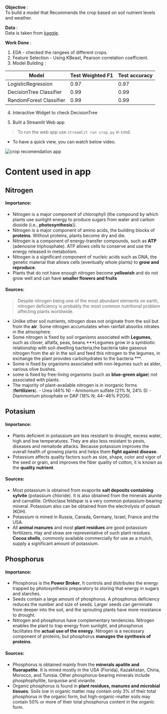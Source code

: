 **Objective** :                  
To build a model that Recommends the crop based on soil nutrient levels and weather.

**Data** :                   
Data is taken from [kaggle](https://www.kaggle.com/atharvaingle/crop-recommendation-dataset).

**Work Done** :
1. EDA - checked the rangees of different crops.
2. Feature Selection - Using KBeast, Pearson correlation coefficient.
3. Model Building :

| Model |Test Weighted F1 |Test accuracy|
|------|------|------|
|LogisticRegression  | 0.97 | 0.97 |
|DecisionTree Classifier | 0.99 | 0.99 |
|RandomForest Classifier | 0.99 |0.99 |

4. Interactive Widget to check DecisionTree

5. Built a Streamlit Web app
  > To run the web app use   ```streamlit run crop.py``` in cmd.
  - To have a quick view, you can watch below video.

![crop recomendation app](./web_app_demo.gif)



# Content used in app

## Nitrogen
#### Importance:
- Nitrogen is a major component of chlorophyll (the compound by which plants use sunlight energy to produce sugars from water and carbon dioxide (i.e., **photosynthesis**)).
- Nitrogen is a major component of amino acids, the building blocks of **proteins**. Without proteins, plants become dry and die.
- Nitrogen is a component of energy-transfer compounds, such as **ATP** (adenosine triphosphate). ATP allows cells to conserve and use the energy released in metabolism. 
- Nitrogen is a significant component of nucleic acids such as DNA, the genetic material that allows cells (eventually whole plants) to **grow and reproduce**.
- Plants that do not have enough nitrogen become **yellowish** and do not grow well and can have **smaller flowers and fruits**

#### Sources:
> Despite nitrogen being one of the most abundant elements on earth, nitrogen deficiency is probably the most common nutritional problem affecting plants worldwide.

- Unlike other soil nutrients, nitrogen does not originate from the soil but from the **air**. Some nitrogen accumulates when rainfall absorbs nitrates in the atmosphere. 
- Some nitrogen is fixed by soil organisms associated with **Legumes**, such as clover, alfalfa, peas, beans.***Legumes grow in a symbiotic relationship with soil-dwelling bacteria,the bacteria take gaseous nitrogen from the air in the soil and feed this nitrogen to the legumes, in exchange the plant provides carbohydrates to the bacteria ***.
- Some is fixed by organisms associated with non-legumes such as alder, various olive bushes.
- some is fixed by free-living organisms (such as **blue-green algae**) not associated with plants.
- The majority of plant-available nitrogen is in  inorganic forms (**fertilizers**).
        - Urea (46% N)
        - Ammonium sulfate (21% N, 24% S)
        - Diammonium phosphate or DAP (18% N; 44−46% P2O5).





## Potasium
#### Importance:
- Plants deficient in potassium are less resistant to drought, excess water, high and low temperatures. They are also less resistant to pests, diseases and nematode attacks. Because potassium improves the overall health of growing plants and helps them **fight against disease**.
- Potassium affects quality factors such as size, shape, color and vigor of the seed or grain, and improves the fiber quality of cotton, it is known as the **quality nutrient**.

#### Sources:
- Most potassium is obtained from evaporite **salt deposits containing sylvite** (potassium chloride). It is also obtained from the minerals alunite and carnallite. Orthoclase feldspar is a very common potassium-bearing mineral. Potassium also can be obtained from the electrolysis of potash (KOH).
- Potassium is mined in Russia, Canada, Germany, Israel, France and the USA.
- All **animal manures** and most **plant residues** are good potassium fertilizers. Hay and straw are representative of such plant residues. **Cocoa shells**, commonly available commercially for use as a mulch, supply a significant amount of potassium.



## Phosphorus
#### Importance:
- Phosphorus is the **Power Broker**, It controls and distributes the energy trapped by photosynthesis preparatory to storing that energy in sugars and starches.
- Seeds contain a large amount of phosphorus. A phosphorus deficiency reduces the number and size of seeds. Larger seeds can germinate from deeper into the soil, and the sprouting plants have more resistance to drought.
- Nitrogen and phosphorus have complementary tendencies. Nitrogen enables the plant to trap energy from sunlight, and phosphorus facilitates the **actual use of the energy**. Nitrogen is a necessary component of proteins, but phosphorus **manages the synthesis of proteins**.

#### Sources:
- Phosphorus is obtained mainly from the **minerals apatite and fluorapatite**. It is mined mostly in the USA (Florida), Kazakhstan, China, Morocco, and Tunisia. Other phosphorus-bearing minerals include phosphophyllite, turquoise and vivianite.
-  Organic phosphorus is found in **plant residues, manures and microbial tissues**. Soils low in organic matter may contain only 3% of their total phosphorus in the organic form, but high-organic-matter soils may contain 50% or more of their total phosphorus content in the organic form.
